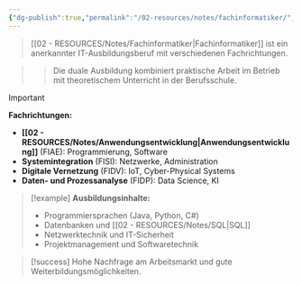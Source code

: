```yaml
---
{"dg-publish":true,"permalink":"/02-resources/notes/fachinformatiker/","tags":["beruf/it-ausbildung","qualifikation/anerkannt"],"noteIcon":"","updated":"2025-09-16T23:41:26.000+02:00"}
---
```



>[[02 - RESOURCES/Notes/Fachinformatiker\|Fachinformatiker]] ist ein anerkannter IT-Ausbildungsberuf mit verschiedenen Fachrichtungen.

>>Die duale Ausbildung kombiniert praktische Arbeit im Betrieb mit theoretischem Unterricht in der Berufsschule.

>[!important] 
>**Fachrichtungen:**
>- **[[02 - RESOURCES/Notes/Anwendungsentwicklung\|Anwendungsentwicklung]]** (FIAE): Programmierung, Software
>- **Systemintegration** (FISI): Netzwerke, Administration
>- **Digitale Vernetzung** (FIDV): IoT, Cyber-Physical Systems
>- **Daten- und Prozessanalyse** (FIDP): Data Science, KI

>[!example] 
>**Ausbildungsinhalte:**
>- Programmiersprachen (Java, Python, C#)
>- Datenbanken und [[02 - RESOURCES/Notes/SQL\|SQL]]
>- Netzwerktechnik und IT-Sicherheit
>- Projektmanagement und Softwaretechnik

>[!success] 
>Hohe Nachfrage am Arbeitsmarkt und gute Weiterbildungsmöglichkeiten.